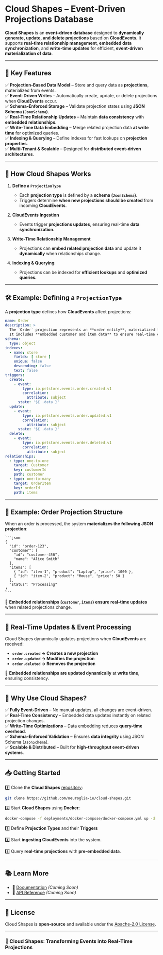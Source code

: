﻿# **Cloud Shapes** – Event-Driven Projections Database  

**Cloud Shapes** is an **event-driven database** designed to **dynamically generate, update, and delete projections** based on **CloudEvents**. It supports **real-time relationship management**, **embedded data synchronization**, and **write-time updates** for efficient, **event-driven materialization of data**.  

---

## **🔹 Key Features**  

✅ **Projection-Based Data Model** – Store and query data as **projections**, materialized from events.  
✅ **Event-Driven Writes** – Automatically create, update, or delete projections when **CloudEvents** occur.  
✅ **Schema-Enforced Storage** – Validate projection states using **JSON Schema (`JsonSchema`)**.  
✅ **Real-Time Relationship Updates** – Maintain **data consistency** with **embedded relationships**.  
✅ **Write-Time Data Embedding** – Merge related projection data **at write time** for optimized queries.  
✅ **Indexing & Querying** – Define indexes for fast lookups on **projection properties**.  
✅ **Multi-Tenant & Scalable** – Designed for **distributed event-driven architectures**.  

---

## **🔄 How Cloud Shapes Works**  

1. **Define a `ProjectionType`**  
   - Each **projection type** is defined by a **schema (`JsonSchema`)**.  
   - Triggers determine **when new projections should be created** from incoming **CloudEvents**.  

2. **CloudEvents Ingestion**  
   - Events trigger **projections updates**, ensuring real-time **data synchronization**.  

3. **Write-Time Relationship Management**  
   - Projections can **embed related projection data** and update it **dynamically** when relationships change.  

4. **Indexing & Querying**  
   - Projections can be indexed for **efficient lookups** and **optimized queries**.  

---

## **🛠 Example: Defining a `ProjectionType`**
A **projection type** defines how **CloudEvents** affect projections:

```yaml
name: Order
description: >
  The `Order` projection represents an **order entity**, materialized from CloudEvents. 
  It includes **embedded customer and item data** to ensure real-time consistency and optimized query performance.
schema:
  type: object
indexes:
  - name: store
    fields: [ store ]
    unique: false
    descending: false
    text: false
triggers:
  create:
    - event:
        type: io.petstore.events.order.created.v1
        correlation:
          attribute: subject
      state: '${ .data }'
  update:
    - event:
        type: io.petstore.events.order.updated.v1
        correlation:
          attribute: subject
      state: '${ .data }'
  delete:
    - event:
        type: io.petstore.events.order.deleted.v1
        correlation:
          attribute: subject
relationships:
  - type: one-to-one
    target: Customer
    key: customerId
    path: customer
  - type: one-to-many
    target: OrderItem
    key: orderId
    path: items
```

---

## **📌 Example: Order Projection Structure**
When an order is processed, the system **materializes the following JSON projection**:

    ```json
    {
      "id": "order-123",
      "customer": {
        "id": "customer-456",
        "name": "Alice Smith"
      },
      "items": [
        { "id": "item-1", "product": "Laptop", "price": 1000 },
        { "id": "item-2", "product": "Mouse", "price": 50 }
      ],
      "status": "Processing"
    }
    ```

🔹 **Embedded relationships (`customer`, `items`) ensure real-time updates** when related projections change.

---

## **🔄 Real-Time Updates & Event Processing**
Cloud Shapes dynamically updates projections when **CloudEvents** are received:

- **`order.created` → Creates a new projection**  
- **`order.updated` → Modifies the projection**  
- **`order.deleted` → Removes the projection**  

🔹 **Embedded relationships are updated dynamically** at **write time**, ensuring consistency.

---

## **🚀 Why Use Cloud Shapes?**
✅ **Fully Event-Driven** – No manual updates, all changes are event-driven.  
✅ **Real-Time Consistency** – Embedded data updates instantly on related projection changes.  
✅ **Write-Time Optimizations** – Data embedding reduces **query-time overhead**.  
✅ **Schema-Enforced Validation** – Ensures **data integrity** using JSON Schema (`JsonSchema`).  
✅ **Scalable & Distributed** – Built for **high-throughput event-driven systems**.  

---

## **📥 Getting Started**
1️⃣ Clone the **Cloud Shapes** [repository](https://github.com/neuroglia-io/cloud-shapes):  
```sh
git clone https://github.com/neuroglia-io/cloud-shapes.git
```

2️⃣ Start **Cloud Shapes** using **Docker**:
```sh
docker-compose -f deployments/docker-compose/docker-compose.yml up -d
```

3️⃣ Define **Projection Types** and their **Triggers**

4️⃣ Start **ingesting CloudEvents** into the system. 

5️⃣ Query **real-time projections** with **pre-embedded data**. 

---

## **📚 Learn More**
- 📖 [Documentation](#) *(Coming Soon)*
- 🚀 [API Reference](#) *(Coming Soon)*  

---

## **📜 License**
Cloud Shapes is **open-source** and available under the [Apache-2.0 License](LICENSE).  

---

### **🚀 Cloud Shapes: Transforming Events into Real-Time Projections**